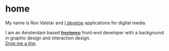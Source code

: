 <!--
  date: 2014-04-01
  modified: 2023-08-02
  slug: home
  type: page
-->

# home
 
My name is Ron Valstar and [I&nbsp;develop](/search?s=cool%20shit) applications for digital media.

I am an Amsterdam based [~~freelance~~](/something-new) front-end developer with a background in graphic design and interaction design.<br />
[Drop me a line](mailto:hello@ronvalstar.nl).
